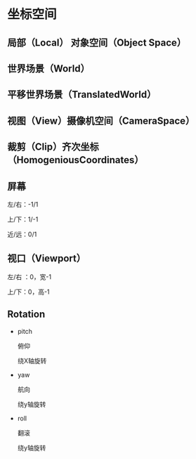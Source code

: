 # 坐标空间

## 局部（Local） 对象空间（Object Space）

## 世界场景（World）

## 平移世界场景（TranslatedWorld）

## 视图（View）摄像机空间（CameraSpace）

## 裁剪（Clip）齐次坐标（HomogeniousCoordinates）

## 屏幕

左/右：-1/1

上/下：1/-1

近/远：0/1

## 视口（Viewport）

左/右 ：0，宽-1

上/下：0，高-1

## Rotation

- pitch

  俯仰

  绕X轴旋转

- yaw

  航向

  绕y轴旋转

- roll

  翻滚

  绕y轴旋转


